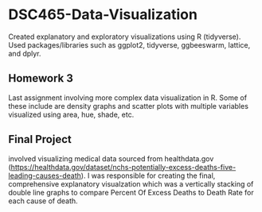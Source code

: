 # DSC465-Data-Visualization
Created explanatory and exploratory visualizations using R (tidyverse). Used packages/libraries such as ggplot2, tidyverse, ggbeeswarm, lattice, and dplyr.

## Homework 3
Last assignment involving more complex data visualization in R. Some of these include are density graphs and scatter plots with multiple variables visualized using area, hue, shade, etc.

## Final Project 

involved visualizing medical data sourced from healthdata.gov (https://healthdata.gov/dataset/nchs-potentially-excess-deaths-five-leading-causes-death). I was responsible for creating the final, comprehensive explanatory visualzation which was a vertically stacking of double line graphs to compare Percent Of Excess Deaths to Death Rate for each cause of death.
